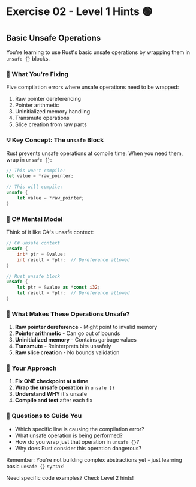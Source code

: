 # Exercise 02 - Level 1 Hints 🟢

## Basic Unsafe Operations

You're learning to use Rust's basic unsafe operations by wrapping them in `unsafe {}` blocks.

### 🎯 What You're Fixing
Five compilation errors where unsafe operations need to be wrapped:
1. Raw pointer dereferencing
2. Pointer arithmetic  
3. Uninitialized memory handling
4. Transmute operations
5. Slice creation from raw parts

### 💡 Key Concept: The `unsafe` Block

Rust prevents unsafe operations at compile time. When you need them, wrap in `unsafe {}`:

```rust
// This won't compile:
let value = *raw_pointer;

// This will compile:
unsafe {
    let value = *raw_pointer;
}
```

### 🔄 C# Mental Model

Think of it like C#'s unsafe context:

```csharp
// C# unsafe context
unsafe {
    int* ptr = &value;
    int result = *ptr;  // Dereference allowed
}
```

```rust
// Rust unsafe block
unsafe {
    let ptr = &value as *const i32;
    let result = *ptr;  // Dereference allowed
}
```

### 🚨 What Makes These Operations Unsafe?

1. **Raw pointer dereference** - Might point to invalid memory
2. **Pointer arithmetic** - Can go out of bounds
3. **Uninitialized memory** - Contains garbage values
4. **Transmute** - Reinterprets bits unsafely
5. **Raw slice creation** - No bounds validation

### 🎯 Your Approach

1. **Fix ONE checkpoint at a time**
2. **Wrap the unsafe operation** in `unsafe {}`
3. **Understand WHY** it's unsafe
4. **Compile and test** after each fix

### 💭 Questions to Guide You

- Which specific line is causing the compilation error?
- What unsafe operation is being performed?
- How do you wrap just that operation in `unsafe {}`?
- Why does Rust consider this operation dangerous?

Remember: You're not building complex abstractions yet - just learning basic `unsafe {}` syntax!

Need specific code examples? Check Level 2 hints!